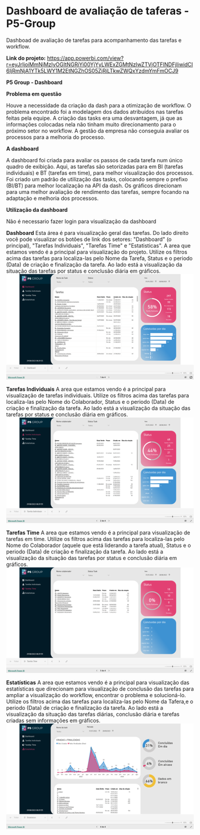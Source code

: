# Dashboard de avaliação de taferas - P5-Group
Dashboad de avaliação de tarefas para acompanhamento das tarefas e workflow.

**Link do projeto:** https://app.powerbi.com/view?r=eyJrIjoiMmNjMzIyOGItNGRiYi00YjYyLWExZGMtNzIwZTVjOTFlNDFjIiwidCI6IjRmNjA1YTk5LWY1M2EtNGZhOS05ZjRiLTkwZWQxYzdmYmFmOCJ9

**P5 Group - Dashboard**

**Problema em questão**

Houve a necessidade da criação da dash para a otimização de workflow. O problema encontrado foi a modelagem dos dados atribuídos nas tarefas feitas pela equipe. A criação das tasks era uma desvantagem, já que as informações colocadas nela não tinham muito direcionamento para o próximo setor no workflow. A gestão da empresa não conseguia avaliar os processos para a melhoria do processo. 

**A dashboard**

A dashboard foi criada para avaliar os passos de cada tarefa num único quadro de exibição. Aqui, as tarefas são setorizadas para em BI (tarefas individuais) e BT (tarefas em time), para melhor visualização dos processos. Foi criado um padrão de utilização das tasks, colocando sempre o prefixo (BI/BT) para melhor localização na API da dash. Os gráficos direcionam para uma melhor avaliação de rendimento das tarefas, sempre focando na adaptação e melhoria dos processos.


**Utilização da dashboard**

Não é necessario fazer login para visualização da dashboard

**Dashboard**
Esta área é para visualização geral das tarefas. Do lado direito você pode visualizar os botões de link dos setores: "Dashboard" (o principal), "Tarefas Individuais", "Tarefas Time" e "Estatisticas".
A area que estamos vendo é a principal para visualização do projeto. Utilize os filtros acima das tarefas para localiza-las pelo Nome da Tarefa, Status e o periodo (Data) de criação e finalização da tarefa. Ao lado está a visualização da situação das tarefas por status e conclusão diária em gráficos.
![Dashboard 1](screenshot/Dashboard%201%20.png)

**Tarefas Individuais**
A area que estamos vendo é a principal para visualização de tarefas individuais. Utilize os filtros acima das tarefas para localiza-las pelo Nome do Colaborador, Status e o periodo (Data) de criação e finalização da tarefa. Ao lado está a visualização da situação das tarefas por status e conclusão diária em gráficos.
![dashboard 2 - tarefas individuais](screenshot/dashboard%202%20-%20tarefas%20individuais.png)

**Tarefas Time**
A area que estamos vendo é a principal para visualização de tarefas em time. Utilize os filtros acima das tarefas para localiza-las pelo Nome do Colaborador (aquele que está liderando a tarefa atual), Status e o periodo (Data) de criação e finalização da tarefa. Ao lado está a visualização da situação das tarefas por status e conclusão diária em gráficos.
![dashboard 3 - tarefas time](screenshot/dashboard%203%20-%20tarefas%20time.png)

**Estatísticas**
A area que estamos vendo é a principal para visualização das estatísticas que direcionam para visualização de conclusão das tarefas para ampliar a visualização do workflow, encontrar o problema e solucioná-lo. Utilize os filtros acima das tarefas para localiza-las pelo Nome da Tafera,e o periodo (Data) de criação e finalização da tarefa. Ao lado está a visualização da situação das tarefas diárias, conclusão diária e tarefas criadas sem informações em gráficos.
![dashboard 4 - estatisticas](screenshot/dashboard%204%20-%20estatisticas.png)
